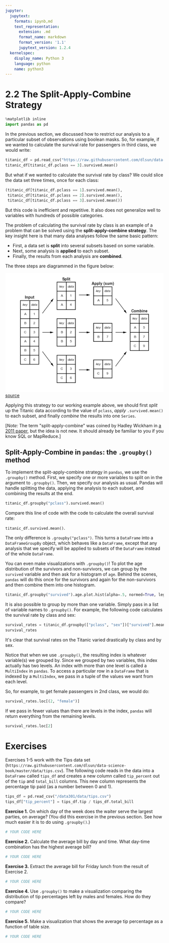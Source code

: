 ```yaml
---
jupyter:
  jupytext:
    formats: ipynb,md
    text_representation:
      extension: .md
      format_name: markdown
      format_version: '1.1'
      jupytext_version: 1.2.4
  kernelspec:
    display_name: Python 3
    language: python
    name: python3
---
```


# 2.2 The Split-Apply-Combine Strategy

```python
%matplotlib inline
import pandas as pd
```

In the previous section, we discussed how to restrict our analysis to a particular subset of observations using boolean masks. So, for example, if we wanted to calculate the survival rate for passengers in third class, we would write:

```python
titanic_df = pd.read_csv("https://raw.githubusercontent.com/dlsun/data-science-book/master/data/titanic.csv")
titanic_df[titanic_df.pclass == 3].survived.mean()
```

But what if we wanted to calculate the survival rate by class? We could slice the data set three times, once for each class:

```python
(titanic_df[titanic_df.pclass == 1].survived.mean(), 
 titanic_df[titanic_df.pclass == 2].survived.mean(), 
 titanic_df[titanic_df.pclass == 3].survived.mean())
```

But this code is inefficient and repetitive. It also does not generalize well to variables with hundreds of possible categories. 


The problem of calculating the survival rate by class is an example of a problem that can be solved using the **split-apply-combine strategy**. The key insight here is that many data analyses follow the same basic pattern:

- First, a data set is **split** into several subsets based on some variable.
- Next, some analysis is **applied** to each subset.
- Finally, the results from each analysis are **combined**.

The three steps are diagrammed in the figure below:

![](split_apply_combine.png) [source](https://github.com/jakevdp/PythonDataScienceHandbook/blob/master/notebooks/03.08-Aggregation-and-Grouping.ipynb)

Applying this strategy to our working example above, we should first _split_ up the Titanic data according to the value of `pclass`, _apply_ `.survived.mean()` to each subset, and finally _combine_ the results into one `Series`.

[_Note:_ The term "split-apply-combine" was coined by Hadley Wickham in [a 2011 paper](https://www.jstatsoft.org/article/view/v040i01), but the idea is not new. It should already be familiar to you if you know SQL or MapReduce.]


## Split-Apply-Combine in `pandas`: the `.groupby()` method

To implement the split-apply-combine strategy in `pandas`, we use the `.groupby()` method. First, we specify one or more variables to split on in the argument to `.groupby()`. Then, we specify our analysis as usual. Pandas will handle splitting the data, applying the analysis to each subset, and combining the results at the end.

```python
titanic_df.groupby("pclass").survived.mean()
```

Compare this line of code with the code to calculate the overall survival rate:

`titanic_df.survived.mean()`.

The only difference is `.groupby("pclass")`. This turns a `DataFrame` into a `DataFrameGroupBy` object, which behaves like a `DataFrame`, except that any analysis that we specify will be applied to subsets of the `DataFrame` instead of the whole `DataFrame`.


You can even make visualizations with `.groupby()`! To plot the age distribution of the survivors and non-survivors, we can group by the `survived` variable and then ask for a histogram of `age`. Behind the scenes, `pandas` will do this once for the survivors and again for the non-survivors and then combine them into one histogram.

```python
titanic_df.groupby("survived").age.plot.hist(alpha=.5, normed=True, legend=True)
```

It is also possible to group by more than one variable. Simply pass in a list of variable names to `.groupby()`. For example, the following code calculates the survival rate by class and sex:

```python
survival_rates = titanic_df.groupby(["pclass", "sex"])["survived"].mean()
survival_rates
```

It's clear that survival rates on the Titanic varied drastically by class and by sex.

Notice that when we use `.groupby()`, the resulting index is whatever variable(s) we grouped by. Since we grouped by two variables, this index actually has two levels. An index with more than one level is called a `MultiIndex` in `pandas`. To access a particular row in a `DataFrame` that is indexed by a `MultiIndex`, we pass in a tuple of the values we want from each level.

So, for example, to get female passengers in 2nd class, we would do:

```python
survival_rates.loc[(2, "female")]
```

If we pass in fewer values than there are levels in the index, `pandas` will return everything from the remaining levels.

```python
survival_rates.loc[2]
```

# Exercises

Exercises 1-5 work with the Tips data set (`https://raw.githubusercontent.com/dlsun/data-science-book/master/data/tips.csv`). The following code reads in the data into a `DataFrame` called `tips_df` and creates a new column called `tip_percent` out of the `tip` and `total_bill` columns. This new column represents the percentage tip paid (as a number between 0 and 1).

```python
tips_df = pd.read_csv("/data301/data/tips.csv")
tips_df["tip_percent"] = tips_df.tip / tips_df.total_bill
```

**Exercise 1.** On which day of the week does the waiter serve the largest parties, on average? (You did this exercise in the previous section. See how much easier it is to do using `.groupby()`.)

```python
# YOUR CODE HERE
```

**Exercise 2.** Calculate the average bill by day and time. What day-time combination has the highest average bill?

```python
# YOUR CODE HERE
```

**Exercise 3.** Extract the average bill for Friday lunch from the result of Exercise 2.

```python
# YOUR CODE HERE
```

**Exercise 4.** Use `.groupby()` to make a visualization comparing the distribution of tip percentages left by males and females. How do they compare?

```python
# YOUR CODE HERE
```

**Exercise 5.** Make a visualization that shows the average tip percentage as a function of table size.

```python
# YOUR CODE HERE
```
